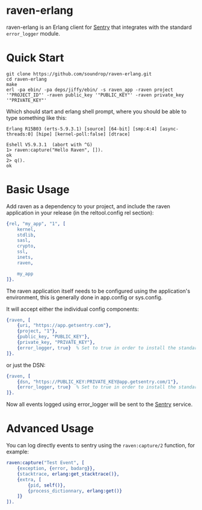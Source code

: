 raven-erlang
============

raven-erlang is an Erlang client for [Sentry](http://aboutsentry.com/) that integrates with the
standard ```error_logger``` module.

Quick Start
===========

```shell
git clone https://github.com/soundrop/raven-erlang.git
cd raven-erlang
make
erl -pa ebin/ -pa deps/jiffy/ebin/ -s raven_app -raven project '"PROJECT_ID"' -raven public_key '"PUBLIC_KEY"' -raven private_key '"PRIVATE_KEY"'
```

Which should start and erlang shell prompt, where you should be able to type something like this:

```shell
Erlang R15B03 (erts-5.9.3.1) [source] [64-bit] [smp:4:4] [async-threads:0] [hipe] [kernel-poll:false] [dtrace]

Eshell V5.9.3.1  (abort with ^G)
1> raven:capture("Hello Raven", []).
ok
2> q().
ok
```

Basic Usage
===========

Add raven as a dependency to your project, and include the raven application in
your release (in the reltool.config rel section):

```erlang
{rel, "my_app", "1", [
    kernel,
    stdlib,
    sasl,
    crypto,
    ssl,
    inets,
    raven,

    my_app
]}.
```

The raven application itself needs to be configured using the application's environment, this is
generally done in app.config or sys.config.

It will accept either the individual config components:

```erlang
{raven, [
    {uri, "https://app.getsentry.com"},
    {project, "1"},
    {public_key, "PUBLIC_KEY"},
    {private_key, "PRIVATE_KEY"},
    {error_logger, true}  % Set to true in order to install the standard error logger
]}.
```

or just the DSN:

```erlang
{raven, [
    {dsn, "https://PUBLIC_KEY:PRIVATE_KEY@app.getsentry.com/1"},
    {error_logger, true}  % Set to true in order to install the standard error logger
]}.
```


Now all events logged using error_logger will be sent to the [Sentry](http://aboutsentry.com/) service.

Advanced Usage
==============

You can log directly events to sentry using the ```raven:capture/2``` function, for example:

```erlang
raven:capture("Test Event", [
    {exception, {error, badarg}},
    {stacktrace, erlang:get_stacktrace()},
    {extra, [
        {pid, self()},
        {process_dictionnary, erlang:get()}
    ]}
]).
```
